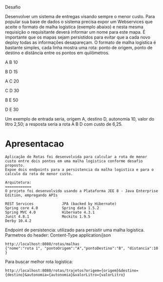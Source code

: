 
Desafio

Desenvolver um sistema de entregas visando sempre o menor custo. Para popular sua base de dados o sistema precisa expor um Webservices que aceite o formato de malha logística (exemplo abaixo) e nesta mesma requisição o requisitante deverá informar um nome para este mapa. É importante que os mapas sejam persistidos para evitar que a cada novo deploy todas as informações desapareçam. O formato de malha logística é bastante simples, cada linha mostra uma rota: ponto de origem, ponto de destino e distância entre os pontos em quilômetros.

A B 10

B D 15

A C 20

C D 30

B E 50

D E 30

Um exemplo de entrada seria, origem A, destino D, autonomia 10, valor do litro 2,50; a resposta seria a rota A B D com custo de 6,25.


Apresentacao
============

	Aplicação de Rotas foi desenvolvida para calcular a rota de menor custo entre dois pontos em uma malha logistica conforme desafio proposto.
	Expoe dois endpoints para a persistencia da malha logistica e para o calculo da rota de menor custo. 

	Arquitetura:
	============
	O projeto foi desenvolvido usando a Plataforma JEE 8 - Java Enterprise Edition, empregando APIs 

    REST Services             JPA (backed by Hibernate)
    Spring core 4.0           Spring data 1.5.2
    Spring MVC 4.0            Hibernate 4.3.1
    Junit 4.8.1               Mockito 1.9.5
    Derby 10.4.2


Endpoint de persistencia: utilizado para persistir uma malha logistica.
Parmetros do header: Content-Type application/json

    http://localhost:8080/rotas/malhas
    {"nome":"rota 1", "pontoOrigem":"A","pontoDestino":"B", "distancia":10 }

Para buscar melhor rota logística:

    http://localhost:8080/rotas/trajetos?origem={origem}&destino={destino}&autonomia={autonomia}&valorLitro={valorLitro}


